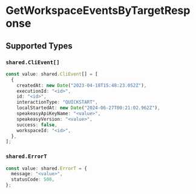# GetWorkspaceEventsByTargetResponse


## Supported Types

### `shared.CliEvent[]`

```typescript
const value: shared.CliEvent[] = [
  {
    createdAt: new Date("2023-04-18T15:48:23.052Z"),
    executionId: "<id>",
    id: "<id>",
    interactionType: "QUICKSTART",
    localStartedAt: new Date("2024-06-27T00:21:02.962Z"),
    speakeasyApiKeyName: "<value>",
    speakeasyVersion: "<value>",
    success: false,
    workspaceId: "<id>",
  },
];
```

### `shared.ErrorT`

```typescript
const value: shared.ErrorT = {
  message: "<value>",
  statusCode: 500,
};
```

